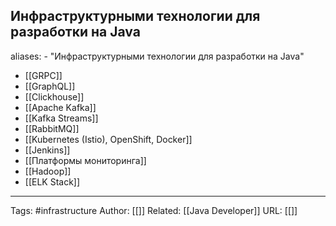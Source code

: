 ## Инфраструктурными технологии для разработки на Java

aliases: 
	- "Инфраструктурными технологии для разработки на Java"
- [[GRPC]]
- [[GraphQL]]
- [[Clickhouse]]
- [[Apache Kafka]]
- [[Kafka Streams]]
- [[RabbitMQ]]
- [[Kubernetes (Istio), OpenShift, Docker]]
- [[Jenkins]]
- [[Платформы мониторинга]]
- [[Hadoop]]
- [[ELK Stack]]

---
Tags: #infrastructure
Author: [[]]
Related: [[Java Developer]]
URL: [[]]